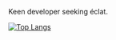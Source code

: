 Keen developer seeking éclat.

[![Top Langs](https://github-readme-stats.vercel.app/api/top-langs/?username=muralweaver&count_private=true&hide=jupyter%20notebook)](https://github.com/anuraghazra/github-readme-stats)

<!--
**muralweaver/muralweaver** is a ✨ _special_ ✨ repository because its `README.md` (this file) appears on your GitHub profile.

Here are some ideas to get you started:
- 🔭 I’m currently working on ...
- 🌱 I’m currently learning ...
- 👯 I’m looking to collaborate on ...
- 🤔 I’m looking for help with ...
- 💬 Ask me about ...
- 📫 How to reach me: ...
- 😄 Pronouns: ...
- ⚡ Fun fact: ...
-->
